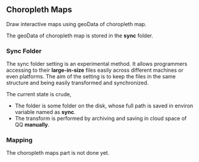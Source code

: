 ## Choropleth Maps

Draw interactive maps using geoData of choropleth map.

The geoData of choropleth map is stored in the **sync** folder.

### Sync Folder

The sync folder setting is an experimental method.
It allows programmers accessing to their **large-in-size** files easily across different machines or even platforms.
The aim of the setting is to keep the files in the same structure and being easily transformed and synchronized.

The current state is crude,

- The folder is some folder on the disk, whose full path is saved in environ variable named as **sync**.
- The transform is performed by archiving and saving in cloud space of QQ **manually**.

### Mapping

The choropleth maps part is not done yet.
